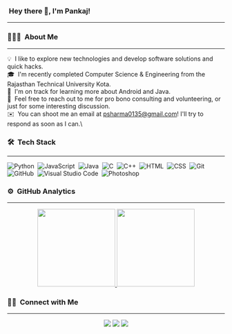 ### &nbsp;Hey there 👋, I'm Pankaj!
---------------------------------------

### 👨🏻‍💻 &nbsp;About Me
-------------------------

💡 &nbsp;I like to explore new technologies and develop software solutions and quick hacks.\
🎓 &nbsp;I'm recently completed Computer Science & Engineering from the Rajasthan Technical University Kota.\
🌱 &nbsp;I'm on track for learning more about Android and Java.\
💬 &nbsp;Feel free to reach out to me for pro bono consulting and volunteering, or just for some interesting discussion.\
✉️ &nbsp;You can shoot me an email at psharma0135@gmail.com! I'll try to respond as soon as I can.\

### 🛠 &nbsp;Tech Stack
--------------------------

![Python](https://img.shields.io/badge/-Python-05122A?style=flat&logo=python)&nbsp;
![JavaScript](https://img.shields.io/badge/-JavaScript-05122A?style=flat&logo=javascript)&nbsp;
![Java](https://img.shields.io/badge/-Java-05122A?style=flat&logo=Java&logoColor=FFA518)&nbsp;
![C](https://img.shields.io/badge/-C-05122A?style=flat&logo=C&logoColor=A8B9CC)&nbsp;
![C++](https://img.shields.io/badge/-C++-05122A?style=flat&logo=C%2B%2B&logoColor=00599C)&nbsp;
![HTML](https://img.shields.io/badge/-HTML-05122A?style=flat&logo=HTML5)&nbsp;
![CSS](https://img.shields.io/badge/-CSS-05122A?style=flat&logo=CSS3&logoColor=1572B6)&nbsp;
![Git](https://img.shields.io/badge/-Git-05122A?style=flat&logo=git)&nbsp;
![GitHub](https://img.shields.io/badge/-GitHub-05122A?style=flat&logo=github)&nbsp;
![Visual Studio Code](https://img.shields.io/badge/-Visual%20Studio%20Code-05122A?style=flat&logo=visual-studio-code&logoColor=007ACC)&nbsp;
![Photoshop](https://img.shields.io/badge/-Photoshop-05122A?style=flat&logo=adobe-photoshop)&nbsp;

### ⚙️ &nbsp;GitHub Analytics
---------------------------------

<p align="center">
<a href="https://github.com/im-pankaj-00">
  <img height="180em" src="https://github-readme-stats-eight-theta.vercel.app/api?username=im-pankaj-00&show_icons=true&theme=algolia&include_all_commits=true&count_private=true"/>
  <img height="180em" src="https://github-readme-stats-eight-theta.vercel.app/api/top-langs/?username=im-pankaj-00&layout=compact&langs_count=8&theme=algolia"/>
</a>
</p>

### 🤝🏻 &nbsp;Connect with Me
---------------------------------

<p align="center">
<a href="https://linkedin.com/in/im-pankaj-00"><img src="https://img.shields.io/badge/-Pankaj%20Sharma-0077B5?style=flat&logo=Linkedin&logoColor=white"/></a>
<a href="mailto:psharma0135@gmail.com"><img src="https://img.shields.io/badge/-psharma0135@gmail.com-D14836?style=flat&logo=Gmail&logoColor=white"/></a>
<a href="https://instagram.com/im_pankaj_00"><img src="https://img.shields.io/badge/-@im_pankaj_00-E4405F?style=flat&logo=Instagram&logoColor=white"/></a>
</p>


